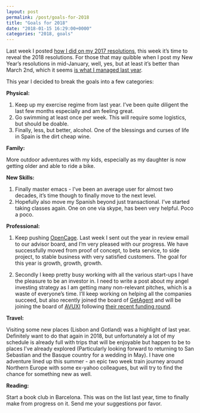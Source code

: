 ```yaml
---
layout: post
permalink: /post/goals-for-2018
title: "Goals for 2018"
date: "2018-01-15 16:29:00+0000"
categories: "2018, goals"
---
```


Last week I posted [how I did on my 2017 resolutions](/post/reflections-on-2017-goals), this week it’s time to reveal the 2018 resolutions. For those that may quibble when I post my New Year’s resolutions in mid-January, well, yes, but at least it’s better than March 2nd, which it seems [is what I managed last year](/post/1488467033/goals-for-2017). 

This year I decided to break the goals into a few categories:

**Physical:**
1. Keep up my exercise regime from last year. I’ve been quite diligent the last few months especially and am feeling great. 
2. Go swimming at least once per week. This will require some logistics, but should be doable. 
3. Finally, less, but better, alcohol. One of the blessings and curses of life in Spain is the dirt cheap wine.

**Family:**

More outdoor adventures with my kids, especially as my daughter is now getting older and able to ride a bike.

**New Skills:**

1. Finally master emacs - I’ve been an average user for almost two decades, it’s time though to finally move to the next level. 
2. Hopefully also move my Spanish beyond just transactional. I’ve started taking classes again. One on one via skype, has been very helpful. Poco a poco.

**Professional:**

1. Keep pushing [OpenCage](https://geocoder.opencagedata.com). Last week I sent out the year in review email to our advisor board, and I’m very pleased with our progress. We have successfully moved from proof of concept, to beta service, to side project, to stable business with very satisfied customers. The goal for this year is growth, growth, growth.

2. Secondly I keep pretty busy working with all the various start-ups I have the pleasure to be an investor in. I need to write a post about my angel investing strategy as I am getting many non-relevant pitches, which is a waste of everyone’s time. I’ll keep working on helping all the companies succeed, but also recently joined the board of [GetAgent](https://www.getagent.co.uk) and will be joining the board of [AVUXI](http://www.avuxi.com) following [their recent funding round](http://www.avuxi.com/blog/news/amadeus-ventures-invests-in-avuxi-the-startup-that-ranks-the-popularity-of-every-place-on-earth). 




**Travel:** 

Visiting some new places (Lisbon and Gotland) was a highlight of last year. Definitely want to do that again in 2018, but unfortunately a lot of my schedule is already full with trips that will be enjoyable but happen to be to places I’ve already explored (Particularly looking forward to returning to San Sebastian and the Basque country for a wedding in May). I have one adventure lined up this summer - an epic two week train journey around Northern Europe with some ex-yahoo colleagues, but will try to find the chance for something new as well.

**Reading:**

Start a book club in Barcelona. This was on the list last year, time to finally make from progress on it. Send me your suggestions por favor. 



